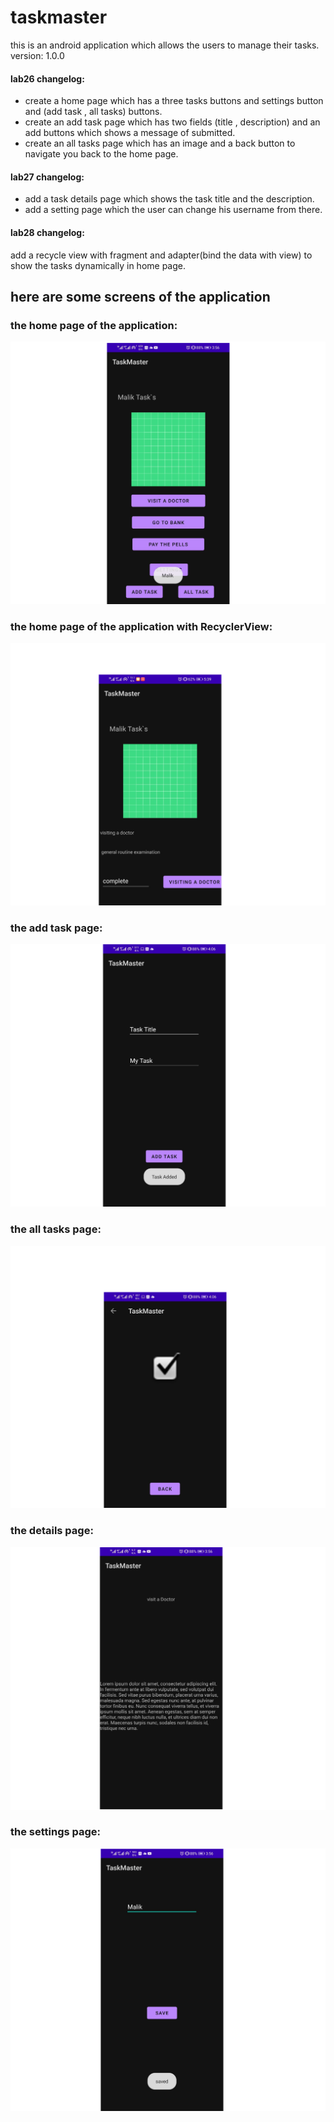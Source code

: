# taskmaster

this is an android application which allows the users to manage their tasks.
version: 1.0.0

#### lab26 changelog:
+ create a home page which has a three tasks buttons and settings button and (add task , all tasks) buttons.
+ create an add task page which has two fields (title , description) and an add buttons which shows a message of submitted.
+ create an all tasks page which has an image and a back button to navigate you back to the home page.


#### lab27 changelog:
+ add a task details page which shows the task title and the description.
+ add a setting page which the user can change his username from there.




#### lab28 changelog:
add a recycle view with fragment and adapter(bind the data with view)
 to show the tasks dynamically in home page.



## here are some screens of the application




### the home page of the application:

![HomePage](screenshots/HomePage.png)

### the home page of the application with RecyclerView:

![HomePage](screenshots/recyclerView.png)

### the add task page:
![addTask](screenshots/addTask-page.png)

### the all tasks page:
![allTask](screenshots/allTask-page.png)

### the details page:
![details](screenshots/taskDetail-page.png)

### the settings page:
![setting](screenshots/settingsPage.png)


